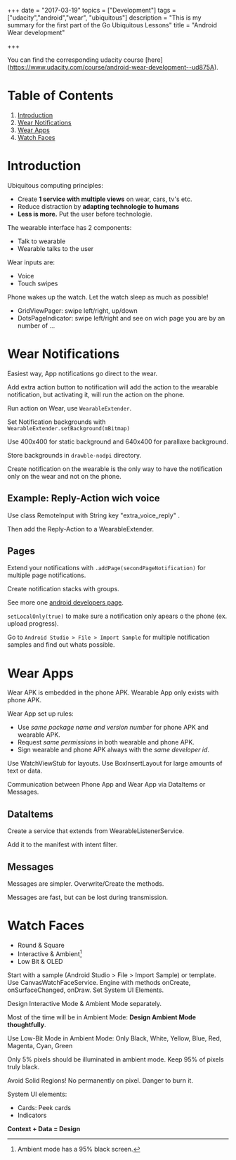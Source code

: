 +++
date = "2017-03-19"
topics = ["Development"]
tags = ["udacity","android","wear", "ubiquitous"]
description = "This is my summary for the first part of the Go Ubiquitous Lessons"
title = "Android Wear development"

+++

You can find the corresponding udacity course [here] (https://www.udacity.com/course/android-wear-development--ud875A).

# Table of Contents
1. [Introduction](#introduction)
2. [Wear Notifications](#wear-notifications)
2. [Wear Apps](#wear-apps)
3. [Watch Faces](#watch-faces)

# Introduction

Ubiquitous computing principles:

- Create **1 service with multiple views** on wear, cars, tv's etc.
- Reduce distraction by **adapting technologie to humans**
- **Less is more.** Put the user before technologie.

The wearable interface has 2 components:

- Talk to wearable
- Wearable talks to the user

Wear inputs are:

- Voice
- Touch swipes

Phone wakes up the watch. Let the watch sleep as much as possible!

- GridViewPager: swipe left/right, up/down
- DotsPageIndicator: swipe left/right and see on wich page you are by an number of ... 

# Wear Notifications

Easiest way, App notifications go direct to the wear.

Add extra action button to notification will add the action to the wearable notification, but activating it, will run the action on the phone.

Run action on Wear, use ```WearableExtender```.

Set Notification backgrounds with ```WearableExtender.setBackground(mBitmap)```

Use 400x400 for static background and 640x400 for parallaxe background.

Store backgrounds in ```drawble-nodpi``` directory.

Create notification on the wearable is the only way to have the notification only on the wear and not on the phone.

## Example: Reply-Action wich voice

Use class RemoteInput with String key "extra_voice_reply" .

Then add the Reply-Action to a WearableExtender.

## Pages

Extend your notifications with ```.addPage(secondPageNotification)``` for multiple page notifications.

Create notification stacks with groups.

See more one [android developers page](https://developer.android.com/training/wearables/notifications/index.html).

```setLocalOnly(true)``` to make sure a notification only apears o the phone (ex. upload progress).

Go to ```Android Studio > File > Import Sample``` for multiple notification samples and find out whats possible.

# Wear Apps

Wear APK is embedded in the phone APK. Wearable App only exists with phone APK.

Wear App set up rules:

- Use *same package name and version number* for phone APK and wearable APK.
- Request *same permissions* in both wearable and phone APK.
- Sign wearable and phone APK always with the *same developer id*.

Use WatchViewStub for layouts. Use BoxInsertLayout for large amounts of text or data.

Communication between Phone App and Wear App via DataItems or Messages.

## DataItems

Create a service that extends from WearableListenerService. 

Add it to the manifest with intent filter.

## Messages

Messages are simpler. Overwrite/Create the methods. 

Messages are fast, but can be lost during transmission.


# Watch Faces

- Round & Square
- Interactive & Ambient[^1]
- Low Bit & OLED

[^1]: Ambient mode has a 95% black screen.

Start with a sample (Android Studio > File > Import Sample) or template. Use CanvasWatchFaceService. Engine with methods onCreate, onSurfaceChanged, onDraw. Set System UI Elements.

Design Interactive Mode & Ambient Mode separately.

Most of the time will be in Ambient Mode: **Design Ambient Mode thoughtfully**.

Use Low-Bit Mode in Ambient Mode: Only Black, White, Yellow, Blue, Red, Magenta, Cyan, Green

Only 5% pixels should be illuminated in ambient mode. Keep 95% of pixels truly black.

Avoid Solid Regions! No permanently on pixel. Danger to burn it.

System UI elements:
- Cards: Peek cards
- Indicators

**Context + Data = Design**